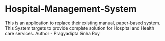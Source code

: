 # Hospital-Management-System
This is an application to replace their existing manual, paper-based system. This System targets to provide complete solution for Hospital and Health care services.
Author - Pragyadipta Sinha Roy
